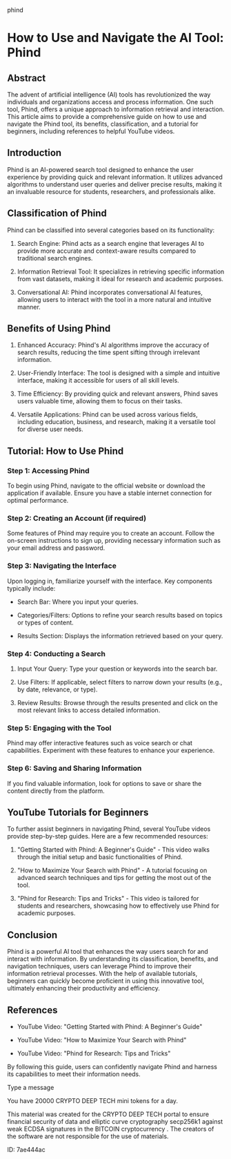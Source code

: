 phind
# How to Use and Navigate the AI Tool: Phind



## Abstract



The advent of artificial intelligence (AI) tools has revolutionized the way individuals and organizations access and process information. One such tool, Phind, offers a unique approach to information retrieval and interaction. This article aims to provide a comprehensive guide on how to use and navigate the Phind tool, its benefits, classification, and a tutorial for beginners, including references to helpful YouTube videos.



## Introduction



Phind is an AI-powered search tool designed to enhance the user experience by providing quick and relevant information. It utilizes advanced algorithms to understand user queries and deliver precise results, making it an invaluable resource for students, researchers, and professionals alike.



## Classification of Phind



Phind can be classified into several categories based on its functionality:



1. Search Engine: Phind acts as a search engine that leverages AI to provide more accurate and context-aware results compared to traditional search engines.

2. Information Retrieval Tool: It specializes in retrieving specific information from vast datasets, making it ideal for research and academic purposes.

3. Conversational AI: Phind incorporates conversational AI features, allowing users to interact with the tool in a more natural and intuitive manner.



## Benefits of Using Phind



1. Enhanced Accuracy: Phind's AI algorithms improve the accuracy of search results, reducing the time spent sifting through irrelevant information.

2. User-Friendly Interface: The tool is designed with a simple and intuitive interface, making it accessible for users of all skill levels.

3. Time Efficiency: By providing quick and relevant answers, Phind saves users valuable time, allowing them to focus on their tasks.

4. Versatile Applications: Phind can be used across various fields, including education, business, and research, making it a versatile tool for diverse user needs.



## Tutorial: How to Use Phind



### Step 1: Accessing Phind



To begin using Phind, navigate to the official website or download the application if available. Ensure you have a stable internet connection for optimal performance.



### Step 2: Creating an Account (if required)



Some features of Phind may require you to create an account. Follow the on-screen instructions to sign up, providing necessary information such as your email address and password.



### Step 3: Navigating the Interface



Upon logging in, familiarize yourself with the interface. Key components typically include:



- Search Bar: Where you input your queries.

- Categories/Filters: Options to refine your search results based on topics or types of content.

- Results Section: Displays the information retrieved based on your query.



### Step 4: Conducting a Search



1. Input Your Query: Type your question or keywords into the search bar.

2. Use Filters: If applicable, select filters to narrow down your results (e.g., by date, relevance, or type).

3. Review Results: Browse through the results presented and click on the most relevant links to access detailed information.



### Step 5: Engaging with the Tool



Phind may offer interactive features such as voice search or chat capabilities. Experiment with these features to enhance your experience.



### Step 6: Saving and Sharing Information



If you find valuable information, look for options to save or share the content directly from the platform.



## YouTube Tutorials for Beginners



To further assist beginners in navigating Phind, several YouTube videos provide step-by-step guides. Here are a few recommended resources:



1. "Getting Started with Phind: A Beginner's Guide" - This video walks through the initial setup and basic functionalities of Phind.

2. "How to Maximize Your Search with Phind" - A tutorial focusing on advanced search techniques and tips for getting the most out of the tool.

3. "Phind for Research: Tips and Tricks" - This video is tailored for students and researchers, showcasing how to effectively use Phind for academic purposes.



## Conclusion



Phind is a powerful AI tool that enhances the way users search for and interact with information. By understanding its classification, benefits, and navigation techniques, users can leverage Phind to improve their information retrieval processes. With the help of available tutorials, beginners can quickly become proficient in using this innovative tool, ultimately enhancing their productivity and efficiency.



## References



- YouTube Video: "Getting Started with Phind: A Beginner's Guide"

- YouTube Video: "How to Maximize Your Search with Phind"

- YouTube Video: "Phind for Research: Tips and Tricks"



By following this guide, users can confidently navigate Phind and harness its capabilities to meet their information needs.



Type a message

You have 20000 CRYPTO DEEP TECH mini tokens for a day.


This material was created for the  CRYPTO DEEP TECH portal  to ensure financial security of data and elliptic curve cryptography  secp256k1 against weak ECDSA  signatures   in the  BITCOIN cryptocurrency . The creators of the software are not responsible for the use of materials.

 ID: 7ae444ac
